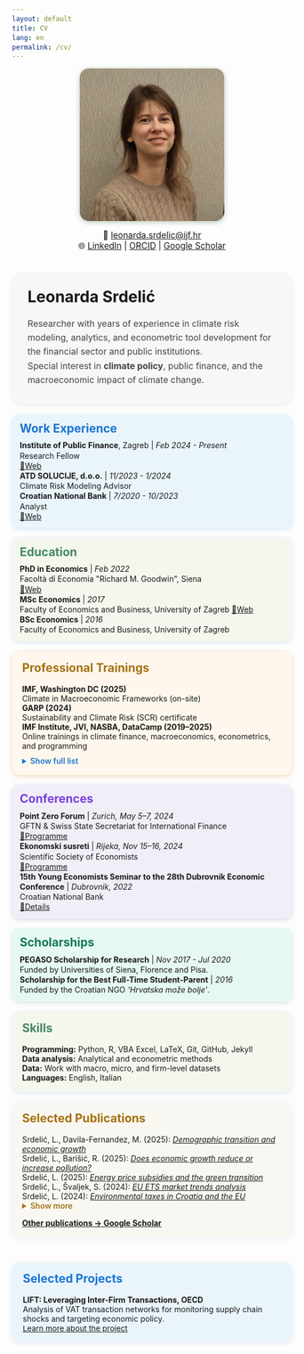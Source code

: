 ```yaml
---
layout: default
title: CV
lang: en
permalink: /cv/
---
```


<div style="display:flex; flex-wrap:wrap; gap:2.5rem; align-items:center; margin-bottom:1.3em;">
  <div style="flex:1 1 250px; min-width:200px; text-align:center;">
    <img src="/assets/IMG_1517_LS.jpg" alt="Leonarda Srdelić" style="width: 74%; max-width: 260px; border-radius: 16px; box-shadow:0 2px 10px #b4c9b6;">
    <div style="margin-top:0.8em; font-size:1.1em;">
      📧 <a href="mailto:leonarda.srdelic@ijf.hr">leonarda.srdelic@ijf.hr</a><br>
      🌐 
      <a href="https://www.linkedin.com/in/leonarda-srdelic-a2348217a/" target="_blank">LinkedIn</a> |
      <a href="https://orcid.org/0000-0002-4079-8198" target="_blank">ORCID</a> |
      <a href="https://scholar.google.com" target="_blank">Google Scholar</a>
    </div>
  </div>
  <div style="flex:2 1 420px; min-width:270px;">
    <div style="background:#f7f7fa; border-radius:18px; padding:1.8em 2em 1.1em 2em; box-shadow:0 2px 8px #e7ece7;">
      <h1 style="margin-top:0;">Leonarda Srdelić</h1>
      <p style="font-size:1.13em; color:#444; line-height:1.6;">
        Researcher with years of experience in climate risk modeling, analytics, and econometric tool development for the financial sector and public institutions.<br>
        Special interest in <b>climate policy</b>, public finance, and the macroeconomic impact of climate change.
      </p>
    </div>
  </div>
</div>

<div style="display:flex; flex-wrap:wrap; gap:2.2em; margin-bottom:2.2em;">
<div style="display:flex; flex-wrap:wrap; gap:1.3em; margin-bottom:1.3em;">

<!-- WORK EXPERIENCE -->
<div style="flex:1 1 350px; min-width:270px; background:#eaf4fb; border-radius:14px; padding:0.8em 1em; box-shadow:0 2px 8px #d7e5f5; line-height:1.3;">
  <h2 style="margin-top:0; color:#1976d2; margin-bottom:0.4em;">Work Experience</h2>
  <b>Institute of Public Finance</b>, Zagreb | <i>Feb 2024 - Present</i><br>
  Research Fellow<br>
  <a href="https://www.ijf.hr/en" target="_blank">🔗Web</a><br>
  <b>ATD SOLUCIJE, d.o.o.</b> | <i>11/2023 - 1/2024</i><br>
  Climate Risk Modeling Advisor<br>
  <b>Croatian National Bank</b> | <i>7/2020 - 10/2023</i><br>
  Analyst<br>
  <a href="https://www.hnb.hr/en/home" target="_blank">🔗Web</a>
</div>

<!-- EDUCATION -->
<div style="flex:1 1 350px; min-width:270px; background:#f4f7ed; border-radius:14px; padding:0.8em 1em; box-shadow:0 2px 8px #d7e5f5; line-height:1.3;">
  <h2 style="margin-top:0; color:#468669; margin-bottom:0.4em;">Education</h2>
  <b>PhD in Economics</b> | <i>Feb 2022</i><br>
  Facoltà di Economia "Richard M. Goodwin", Siena<br>
  <a href="https://www.unisi.it/" target="_blank">🔗Web</a><br>
  <b>MSc Economics</b> | <i>2017</i><br>
  Faculty of Economics and Business, University of Zagreb <a href="https://www.efzg.unizg.hr/en" target="_blank">🔗Web</a><br>
  <b>BSc Economics</b> | <i>2016</i><br>
  Faculty of Economics and Business, University of Zagreb
</div>

<!-- PROFESSIONAL TRAININGS -->
<div style="flex:1 1 350px; min-width:270px; background:#fff7ed; border-radius:14px; padding:1.2em 1.3em; box-shadow:0 2px 8px #f2d7b0;">
  <h2 style="margin-top:0; color:#a47213;">Professional Trainings</h2>
  <div><b>IMF, Washington DC (2025)</b><br>Climate in Macroeconomic Frameworks (on-site)</div>
  <div><b>GARP (2024)</b><br>Sustainability and Climate Risk (SCR) certificate</div>
  <div><b>IMF Institute, JVI, NASBA, DataCamp (2019–2025)</b><br>Online trainings in climate finance, macroeconomics, econometrics, and programming</div>
  <details>
    <summary style="cursor:pointer; color:#1976d2; font-weight:600; margin-top:0.7em;">Show full list</summary>
    <div style="margin-top:0.8em;">
      <b>IMF Institute for Capacity Development (ICD), Online Courses (2025):</b>
      <ul>
        <li>Inclusive Growth - Fiscal Policy</li>
        <li>Projecting Public Debt - The Public Debt Dynamics Tool</li>
      </ul>
      <b>IMF: Macroeconomics of Climate Change (2022–2023):</b>
      <ul>
        <li>Green Public Finance</li>
        <li>Climate Risks for the Financial Sector</li>
        <li>Economics of Adaptation</li>
        <li>Transitioning to Net-zero</li>
        <li>Mitigation Strategies</li>
        <li>Science, Economics, and Policies</li>
      </ul>
      <b>Output Decomposition and Forecasting (2022)</b><br>
      Irina Panovska, Croatian Science Foundation<br>
      <b>Joint Vienna Institute (IMF), Online Courses (2020–2022):</b>
      <ul>
        <li>Balance of Payments and International Investment Position Statistics</li>
        <li>Macroeconomic Forecasting</li>
        <li>Foreign Direct Investment Policies</li>
        <li>Macroeconomic Diagnostics</li>
        <li>Econometric Modelling and Forecasting</li>
        <li>Financial Programming and Policies, Part 2: Program Design</li>
        <li>Financial Programming and Policies, Part 1: Macroeconomic Accounts & Analysis</li>
      </ul>
      <b>NASBA (2020):</b>
      <ul>
        <li>Learning VBA in Excel</li>
      </ul>
      <b>DataCamp & LinkedIn Learning (2019):</b>
      <ul>
        <li>Learning the R Tidyverse</li>
        <li>Introduction to Data Science</li>
        <li>Programming Foundations: Fundamentals</li>
        <li>Python Essential Training</li>
      </ul>
    </div>
  </details>
</div>

<div style="display:flex; flex-wrap:wrap; gap:1.3em; margin-bottom:1.3em;">

<!-- CONFERENCES -->
<div style="flex:1 1 330px; min-width:240px; background:#f1eef8; border-radius:14px; padding:0.8em 1em; box-shadow:0 2px 8px #ddd3e5; line-height:1.3;">
  <h2 style="margin-top:0; color:#7b3fd9; margin-bottom:0.4em;">Conferences</h2>
  <b>Point Zero Forum</b> | <i>Zurich, May 5–7, 2024</i><br>
  GFTN & Swiss State Secretariat for International Finance<br>
  <a href="https://www.pointzeroforum.com/programme/2025-themes" target="_blank">🔗Programme</a><br>
  <b>Ekonomski susreti</b> | <i>Rijeka, Nov 15–16, 2024</i><br>
  Scientific Society of Economists<br>
  <a href="https://zde.hr/wp-content/uploads/2024/11/Program_Ekonomski-susreti_2024-1.pdf" target="_blank">🔗Programme</a><br>
  <b>15th Young Economists Seminar to the 28th Dubrovnik Economic Conference</b> | <i>Dubrovnik, 2022</i><br>
  Croatian National Bank<br>
  <a href="https://www.hnb.hr/en/-/the-15th-young-economists-seminar" target="_blank">🔗Details</a>
</div>

<!-- SCHOLARSHIPS -->
<div style="flex:1 1 330px; min-width:240px; background:#e6f8f3; border-radius:14px; padding:0.8em 1em; box-shadow:0 2px 8px #d3e5dd; line-height:1.3;">
  <h2 style="margin-top:0; color:#137859; margin-bottom:0.4em;">Scholarships</h2>
  <b>PEGASO Scholarship for Research</b> | <i>Nov 2017 - Jul 2020</i><br>
  Funded by Universities of Siena, Florence and Pisa.<br>
  <b>Scholarship for the Best Full-Time Student-Parent</b> | <i>2016</i><br>
  Funded by the Croatian NGO <i>'Hrvatska može bolje'</i>.
</div>

<!-- SKILLS -->
<div style="flex:1 1 330px; min-width:240px; background:#f4f7ed; border-radius:14px; padding:1.2em 1.3em; box-shadow:0 2px 8px #d7e5f5;">
  <h2 style="margin-top:0; color:#468669;">Skills</h2>
  <div><b>Programming:</b> Python, R, VBA Excel, LaTeX, Git, GitHub, Jekyll</div>
  <div><b>Data analysis:</b> Analytical and econometric methods</div>
  <div><b>Data:</b> Work with macro, micro, and firm-level datasets</div>
  <div><b>Languages:</b> English, Italian</div>
</div>

<div style="background:#f9f7f1; border-radius:16px; padding:1.2em 1.3em; box-shadow:0 2px 12px #eee; margin-bottom:2em;">
  <h2 style="margin-top:0; color:#a47213;">Selected Publications</h2>
  <div>Srdelić, L., Davila-Fernandez, M. (2025): <a href="https://doi.org/10.1093/cje/beaf014" target="_blank"><i>Demographic transition and economic growth</i></a></div>
  <div>Srdelić, L., Barišić, R. (2025): <a href="https://doi.org/10.17818/EMIP/2025/9" target="_blank"><i>Does economic growth reduce or increase pollution?</i></a></div>
  <div>Srdelić, L. (2025): <a href="https://doi.org/10.3326/ao.2025.142" target="_blank"><i>Energy price subsidies and the green transition</i></a></div>
  <div>Srdelić, L., Švaljek, S. (2024): <a href="https://zde.hr/wp-content/uploads/2024/11/13.-Analiza-trzisnih-trendova-europskog-sustava-trgovanja-dozvolama-za-emisije-staklenickih-plinova-2.pdf" target="_blank"><i>EU ETS market trends analysis</i></a></div>
  <div>Srdelić, L. (2024): <a href="https://doi.org/10.3326/ao.2024.139" target="_blank"><i>Environmental taxes in Croatia and the EU</i></a></div>
  <details>
    <summary style="cursor:pointer; color:#a47213; font-weight:600;">Show more</summary>
    <div>Srdelić, L. (2024): <a href="https://www.ngfs.net/system/files/2025-01/NGFS_Climate%20macroeconomic%20modelling%20handbook_v2_0.pdf" target="_blank"><i>Climate macroeconomic modelling handbook</i></a></div>
    <div>Srdelić, L. (2024): <a href="https://doi.org/10.15291/oec.4433" target="_blank"><i>Transition risks of climate change</i></a></div>
    <div>Srdelić, L. (2024): <a href="https://doi.org/10.15291/oec.4434" target="_blank"><i>Climate macroeconomics in Croatia</i></a></div>
    <div>Srdelić, L., Davila-Fernandez, M. (2024): <a href="https://doi.org/10.1016/j.strueco.2023.10.018" target="_blank"><i>International trade and economic growth in Croatia</i></a></div>
  </details>
  <div style="margin-top:1em;">
    <a href="https://scholar.google.com/citations?user=EH07ckMAAAAJ&hl=en" target="_blank"><b>Other publications → Google Scholar</b></a>
  </div>
</div>

<div style="background:#eaf4fb; border-radius:14px; padding:1.1em 1.4em; box-shadow:0 2px 10px #e2e6ee; margin-bottom:2em;">
  <h2 style="margin-top:0; color:#1976d2;">Selected Projects</h2>
  <b>LIFT: Leveraging Inter-Firm Transactions, OECD</b><br>
  Analysis of VAT transaction networks for monitoring supply chain shocks and targeting economic policy.<br>
  <a href="https://www.oecd.org/en/about/projects/leveraging-inter-firm-transactions.html#:~:text=LIFT%20co-ordinates%20an%20international%20network%20of%20national%20administrations%2C,in%20using%20firm-to-firm%20transaction%20data%20for%20policy%20research." target="_blank" style="font-size:0.98em;">Learn more about the project</a>
</div>
